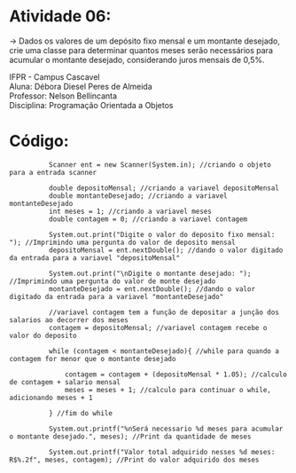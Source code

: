 # Atividade 06:

-> Dados os valores de um depósito fixo mensal e um montante desejado, crie uma classe para determinar quantos meses serão necessários para acumular o montante desejado, considerando juros mensais de 0,5%.

IFPR - Campus Cascavel   
Aluna: Débora Diesel Peres de Almeida   
Professor: Nelson Bellincanta   
Disciplina: Programação Orientada a Objetos   

# Código:

```
          Scanner ent = new Scanner(System.in); //criando o objeto para a entrada scanner

          double depositoMensal; //criando a variavel depositoMensal
          double montanteDesejado; //criando a variavel montanteDesejado
          int meses = 1; //criando a variavel meses
          double contagem = 0; //criando a variavel contagem
          
          System.out.print("Digite o valor do deposito fixo mensal: "); //Imprimindo uma pergunta do valor de deposito mensal
          depositoMensal = ent.nextDouble(); //dando o valor digitado da entrada para a variavel "depositoMensal"
          
          System.out.print("\nDigite o montante desejado: "); //Imprimindo uma pergunta do valor de monte desejado
          montanteDesejado = ent.nextDouble(); //dando o valor digitado da entrada para a variavel "montanteDesejado"
       
          //variavel contagem tem a função de depositar a junção dos salarios ao decorrer dos meses
          contagem = depositoMensal; //variavel contagem recebe o valor do deposito
          
          while (contagem < montanteDesejado){ //while para quando a contagem for menor que o montante desejado
              
              contagem = contagem + (depositoMensal * 1.05); //calculo de contagem + salario mensal
              meses = meses + 1; //calculo para continuar o while, adicionando meses + 1
          
          } //fim do while
          
          System.out.printf("%nSerá necessario %d meses para acumular o montante desejado.", meses); //Print da quantidade de meses

          System.out.printf("Valor total adquirido nesses %d meses: R$%.2f", meses, contagem); //Print do valor adquirido dos meses
```
